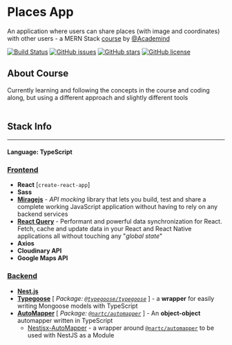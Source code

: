 # Places App
An application where users can share places (with image and coordinates) with other users - a MERN Stack [course][course] by [@Academind][academind]

[![Build Status](https://travis-ci.com/WessCoby/places-app.svg?branch=master)](https://travis-ci.com/WessCoby/places-app)
[![GitHub issues](https://img.shields.io/github/issues/WessCoby/places-app)](https://github.com/WessCoby/places-app/issues)
[![GitHub stars](https://img.shields.io/github/stars/WessCoby/places-app)](https://github.com/WessCoby/places-app/stargazers)
[![GitHub license](https://img.shields.io/github/license/WessCoby/places-app)](https://github.com/WessCoby/places-app/blob/master/LICENSE)

## About Course
Currently learning and following the concepts in the course and coding along, but using a different approach and slightly different tools
<br />
<br />

## Stack Info
---
#### Language: TypeScript
### [Frontend][client]
- **React** [`create-react-app`]
- **Sass**
- [**Miragejs**][miragejs] - *API mocking* library that lets you build, test and share a complete working JavaScript application without having to rely on any backend services
- [**React Query**][rq] - Performant and powerful data synchronization for React. Fetch, cache and update data in your React and React Native applications all without touching any "*global state*"
- **Axios**
- **Cloudinary API**
- **Google Maps API**

### [Backend][server]
- [**Nest.js**][nest]
- [**Typegoose**][typegoose_doc] [ *Package: [`@typegoose/typegoose`][typegoose]* ] - a **wrapper** for easily writing Mongoose models with TypeScript
- [**AutoMapper**][mapper] [ *Package: [`@nartc/automapper`][@nartc]* ] - An **object-object** automapper written in TypeScript
  - [Nestjsx-AutoMapper][nestjsx] - a wrapper around [`@nartc/automapper`][@nartc] to be used with NestJS as a Module







[academind]: https://twitter.com/academind_real
[course]: https://www.udemy.com/course/react-nodejs-express-mongodb-the-mern-fullstack-guide/
[miragejs]: https://miragejs.com
[rq]: https://www.npmjs.com/package/react-query
[typegoose_doc]: https://typegoose.github.io/typegoose/docs/guides/quick-start-guide/
[typegoose]: https://www.npmjs.com/package/@typegoose/typegoose
[nest]: https://nestjs.com/
[mapper]: https://automapper.netlify.app/
[nestjsx]: https://www.npmjs.com/package/nestjsx-automapper/v/2.0.20
[@nartc]: https://www.npmjs.com/package/@nartc/automapper
[client]: https://placesapp.ga/
[server]: https://places-app-backend.herokuapp.com